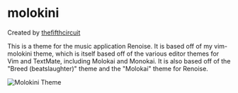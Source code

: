molokini
========

Created by [thefifthcircuit](mailto:roger@thefifthcircuit.com)

This is a theme for the music application Renoise. It is based off of my
vim-molokini theme, which is itself based off of the various editor themes for
Vim and TextMate, including Molokai and Monokai. It is also based off of the
"Breed (beatslaughter)" theme and the "Molokai" theme for Renoise.

![Molokini Theme](https://raw.github.com/thefifthcircuit/renoise-themes/master/molokini/screenshot.png)
